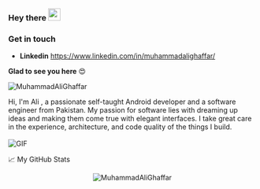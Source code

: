 ### Hey there <img src="https://media.giphy.com/media/hvRJCLFzcasrR4ia7z/giphy.gif" width="25px">

### Get in touch
* **Linkedin** https://www.linkedin.com/in/muhammadalighaffar/

**Glad to see you here** :heart_eyes:
<p align="left"> <img src="https://komarev.com/ghpvc/?username=MuhammadAliGhaffar&label=Views&color=blue&style=plastic" alt="MuhammadAliGhaffar" /> </p>

Hi, I'm Ali , a passionate self-taught Android developer and a software engineer from Pakistan. My passion for software lies with dreaming up ideas and making them come true with elegant interfaces. I take great care in the experience, architecture, and code quality of the things I build.
<br /><br />
<img align="center" alt="GIF" src="https://github.com/abhisheknaiidu/abhisheknaiidu/blob/master/code.gif?raw=true" />

📈 My GitHub Stats

<p align="center"> <img src="https://github-readme-stats.vercel.app/api?username=MuhammadAliGhaffar&show_icons=true&hide_border=true" alt="MuhammadAliGhaffar" />
